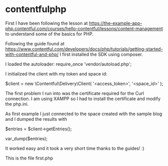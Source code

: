 # contentfulphp

First I have been following the lesson at https://the-example-app-php.contentful.com/courses/hello-contentful/lessons/content-management to understand some of the basics for PHP.

Following the guide found at https://www.contentful.com/developers/docs/php/tutorials/getting-started-with-contentful-and-php/ I first installed the SDK using composer.

I loaded the autoloader:
require_once 'vendor/autoload.php';

I initialized the client with my token and space id: 

$client = new \Contentful\Delivery\Client(
    '<access_token>',
    '<space_id>'
);

The first problem I run into was the certificate required for the Curl connection.
I am using XAMPP so I had to install the certificate and modify the php.ini.

As first example I just connected to the space created with the sample blog and I dumped the results with 

$entries = $client->getEntries();

var_dump($entries);

It worked easy and it took a very short time thanks to the guides! :)

This is the file first.php 




